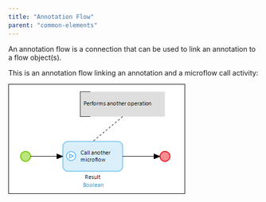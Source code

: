 ```yaml
---
title: "Annotation Flow"
parent: "common-elements"
---
```


An annotation flow is a connection that can be used to link an annotation to a flow object(s).

This is an annotation flow linking an annotation and a microflow call activity:

![](attachments/819203/918062.png)

